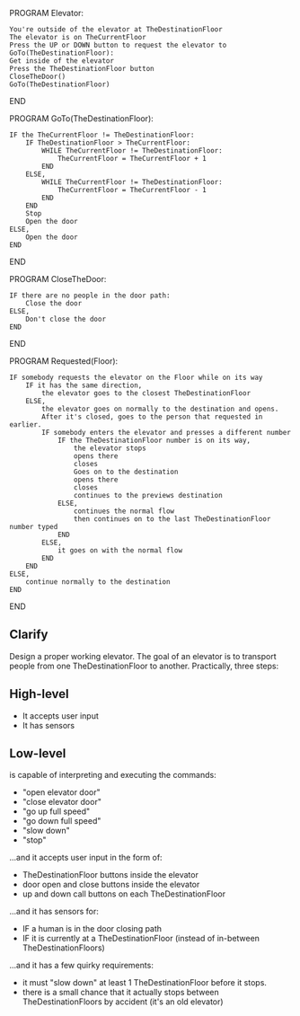 PROGRAM Elevator:  

    You're outside of the elevator at TheDestinationFloor 
    The elevator is on TheCurrentFloor
    Press the UP or DOWN button to request the elevator to GoTo(TheDestinationFloor):
    Get inside of the elevator
    Press the TheDestinationFloor button
    CloseTheDoor()
    GoTo(TheDestinationFloor)
END

PROGRAM GoTo(TheDestinationFloor):

    IF the TheCurrentFloor != TheDestinationFloor:  
        IF TheDestinationFloor > TheCurrentFloor:
            WHILE TheCurrentFloor != TheDestinationFloor:
                TheCurrentFloor = TheCurrentFloor + 1
            END
        ELSE,
            WHILE TheCurrentFloor != TheDestinationFloor:
                TheCurrentFloor = TheCurrentFloor - 1
            END
        END
        Stop
        Open the door
    ELSE, 
        Open the door
    END
END

PROGRAM CloseTheDoor:

    IF there are no people in the door path:
        Close the door
    ELSE,
        Don't close the door
    END
END

PROGRAM Requested(Floor):

    IF somebody requests the elevator on the Floor while on its way
        IF it has the same direction,  
            the elevator goes to the closest TheDestinationFloor
        ELSE, 
            the elevator goes on normally to the destination and opens.  
            After it's closed, goes to the person that requested in earlier. 
            IF somebody enters the elevator and presses a different number
                IF the TheDestinationFloor number is on its way, 
                    the elevator stops
                    opens there
                    closes
                    Goes on to the destination
                    opens there
                    closes
                    continues to the previews destination
                ELSE,
                    continues the normal flow
                    then continues on to the last TheDestinationFloor number typed
                END
            ELSE,
                it goes on with the normal flow
            END
        END
    ELSE,
        continue normally to the destination
    END
END

## Clarify
Design a proper working elevator. 
The goal of an elevator is to transport people from one TheDestinationFloor to another. Practically, three steps:

## High-level
- It accepts user input
- It has sensors
## Low-level
is capable of interpreting and executing the commands:
- "open elevator door"
- "close elevator door"
- "go up full speed"
- "go down full speed"
- "slow down"
- "stop"

...and it accepts user input in the form of:

- TheDestinationFloor buttons inside the elevator
- door open and close buttons inside the elevator
- up and down call buttons on each TheDestinationFloor

...and it has sensors for:

- IF a human is in the door closing path
- IF it is currently at a TheDestinationFloor (instead of in-between TheDestinationFloors)

...and it has a few quirky requirements:

- it must "slow down" at least 1 TheDestinationFloor before it stops.
- there is a small chance that it actually stops between TheDestinationFloors by accident (it's an old elevator)